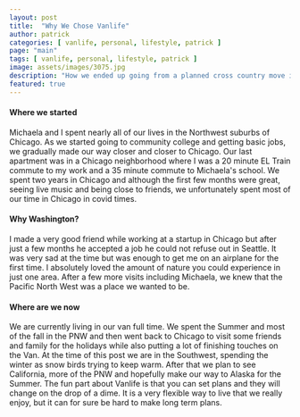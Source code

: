 ```yaml
---
layout: post
title:  "Why We Chose Vanlife"
author: patrick
categories: [ vanlife, personal, lifestyle, patrick ]
page: "main"
tags: [ vanlife, personal, lifestyle, patrick ]
image: assets/images/3075.jpg
description: "How we ended up going from a planned cross country move into permanent purgatory"
featured: true
---
```


#### Where we started

Michaela and I spent nearly all of our lives in the Northwest suburbs of Chicago. As we started going to community college and getting basic jobs, we gradually made our way closer and closer to Chicago. Our last apartment was in a Chicago neighborhood where I was a 20 minute EL Train commute to my work and a 35 minute commute to Michaela's school. We spent two years in Chicago and although the first few months were great, seeing live music and being close to friends, we unfortunately spent most of our time in Chicago in covid times.  

#### Why Washington?
I made a very good friend while working at a startup in Chicago but after just a few months he accepted a job he could not refuse out in Seattle. It was very sad at the time but was enough to get me on an airplane for the first time. I absolutely loved the amount of nature you could experience in just one area. After a few more visits including Michaela, we knew that the Pacific North West was a place we wanted to be. 

#### Where are we now
We are currently living in our van full time. We spent the Summer and most of the fall in the PNW and then went back to Chicago to visit some friends and family for the holidays while also putting a lot of finishing touches on the Van. At the time of this post we are in the Southwest, spending the winter as snow birds trying to keep warm. After that we plan to see California, more of the PNW and hopefully make our way to Alaska for the Summer. The fun part about Vanlife is that you can set plans and they will change on the drop of a dime. It is a very flexible way to live that we really enjoy, but it can for sure be hard to make long term plans. 
